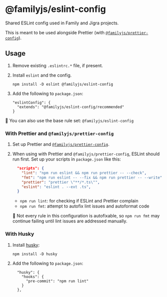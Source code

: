 # @familyjs/eslint-config

Shared ESLint config used in Family and Jigra projects.

This is meant to be used alongside Prettier (with [`@familyjs/prettier-config`](https://github.com/familyjs/prettier-config/)).

## Usage

1. Remove existing `.eslintrc.*` file, if present.
1. Install `eslint` and the config.

    ```
    npm install -D eslint @familyjs/eslint-config
    ```

1. Add the following to `package.json`:

    ```
    "eslintConfig": {
      "extends": "@familyjs/eslint-config/recommended"
    }
    ```

:memo: You can also use the base rule set: `@familyjs/eslint-config`

### With Prettier and `@familyjs/prettier-config`

1. Set up Prettier and [`@familyjs/prettier-config`](https://github.com/familyjs/prettier-config/).
1. When using with Prettier and `@familyjs/prettier-config`, ESLint should run first. Set up your scripts in `package.json` like this:

    ```json
      "scripts": {
        "lint": "npm run eslint && npm run prettier -- --check",
        "fmt": "npm run eslint -- --fix && npm run prettier -- --write",
        "prettier": "prettier \"**/*.ts\"",
        "eslint": "eslint . --ext .ts",
      }
    ```

    - `npm run lint`: for checking if ESLint and Prettier complain
    - `npm run fmt`: attempt to autofix lint issues and autoformat code

    :memo: Not every rule in this configuration is autofixable, so `npm run fmt` may continue failing until lint issues are addressed manually.

### With Husky

1. Install [husky](https://github.com/typicode/husky):

    ```
    npm install -D husky
    ```

1. Add the following to `package.json`:

    ```
      "husky": {
        "hooks": {
          "pre-commit": "npm run lint"
        }
      },
    ```
